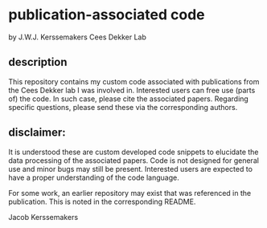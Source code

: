 # publication-associated code
by J.W.J. Kerssemakers
Cees Dekker Lab

## description
This repository contains my custom code associated with publications from the Cees Dekker lab I was involved in.
Interested users can free use (parts of) the code. In such case, please cite the associated papers. 
Regarding specific questions, please send these via the corresponding authors.

## disclaimer:
It is understood these are custom developed code snippets to elucidate the data processing  of the associated papers.
Code is not designed for general use and minor bugs may still be present. Interested users are expected to have a proper understanding of the code language.

For some work, an earlier repository may exist that was referenced in the publication. This is noted in the corresponding README.

Jacob Kerssemakers